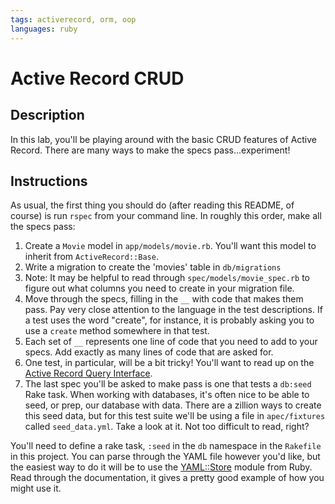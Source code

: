```yaml
---
tags: activerecord, orm, oop
languages: ruby
---
```


# Active Record CRUD

## Description

In this lab, you'll be playing around with the basic CRUD features of Active Record. There are many ways to make the specs pass...experiment!

## Instructions

As usual, the first thing you should do (after reading this README, of course) is run `rspec` from your command line. In roughly this order, make all the specs pass:

1. Create a `Movie` model in `app/models/movie.rb`. You'll want this model to inherit from `ActiveRecord::Base`.
2. Write a migration to create the 'movies' table in `db/migrations`
3. Note: It may be helpful to read through `spec/models/movie_spec.rb` to figure out what columns you need to create in your migration file.
4. Move through the specs, filling in the `__` with code that makes them pass. Pay very close attention to the language in the test descriptions. If a test uses the word "create", for instance, it is probably asking you to use a `create` method somewhere in that test.
5. Each set of `__` represents one line of code that you need to add to your specs. Add exactly as many lines of code that are asked for.
6. One test, in particular, will be a bit tricky! You'll want to read up on the [Active Record Query Interface](http://guides.rubyonrails.org/active_record_querying.html).
7. The last spec you'll be asked to make pass is one that tests a `db:seed` Rake task. When working with databases, it's often nice to be able to seed, or prep, our database with data. There are a zillion ways to create this seed data, but for this test suite we'll be using a file in `apec/fixtures` called `seed_data.yml`. Take a look at it. Not too difficult to read, right?

  You'll need to define a rake task, `:seed` in the `db` namespace in the `Rakefile` in this project. You can parse through the YAML file however you'd like, but the easiest way to do it will be to use the [YAML::Store](http://ruby-doc.org/stdlib-2.1.0/libdoc/yaml/rdoc/YAML/Store.html) module from Ruby. Read through the documentation, it gives a pretty good example of how you might use it.